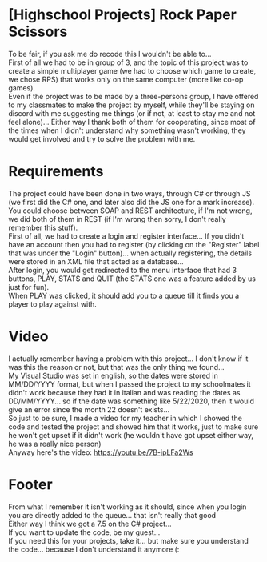 # [Highschool Projects] Rock Paper Scissors

To be fair, if you ask me do recode this I wouldn't be able to...  
First of all we had to be in group of 3, and the topic of this project was to create a simple multiplayer game (we had to choose which game to create, we chose RPS) that works only on the same computer (more like co-op games).  
Even if the project was to be made by a three-persons group, I have offered to my classmates to make the project by myself, while they'll be staying on discord with me suggesting me things (or if not, at least to stay me and not feel alone)... Either way I thank both of them for cooperating, since most of the times when I didn't understand why something wasn't working, they would get involved and try to solve the problem with me.  

# Requirements

The project could have been done in two ways, through C# or through JS (we first did the C# one, and later also did the JS one for a mark increase).  
You could choose between SOAP and REST architecture, if I'm not wrong, we did both of them in REST (if I'm wrong then sorry, I don't really remember this stuff).  
First of all, we had to create a login and register interface... If you didn't have an account then you had to register (by clicking on the "Register" label that was under the "Login" button)... when actually registering, the details were stored in an XML file that acted as a database...  
After login, you would get redirected to the menu interface that had 3 buttons, PLAY, STATS and QUIT (the STATS one was a feature added by us just for fun).  
When PLAY was clicked, it should add you to a queue till it finds you a player to play against with.

# Video

I actually remember having a problem with this project... I don't know if it was this the reason or not, but that was the only thing we found...  
My Visual Studio was set in english, so the dates were stored in MM/DD/YYYY format, but when I passed the project to my schoolmates it didn't work because they had it in italian and was reading the dates as DD/MM/YYYY... so if the date was something like 5/22/2020, then it would give an error since the month 22 doesn't exists...  
So just to be sure, I made a video for my teacher in which I showed the code and tested the project and showed him that it works, just to make sure he won't get upset if it didn't work (he wouldn't have got upset either way, he was a really nice person)  
Anyway here's the video:
https://youtu.be/7B-jpLFa2Ws
  
# Footer
From what I remember it isn't working as it should, since when you login you are directly added to the queue... that isn't really that good  
Either way I think we got a 7.5 on the C# project...  
If you want to update the code, be my guest...  
If you need this for your projects, take it... but make sure you understand the code... because I don't understand it anymore (:
